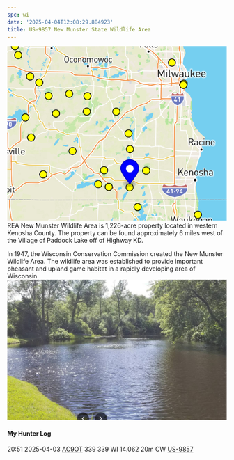 ```yaml
---
spc: wi
date: '2025-04-04T12:08:29.884923'
title: US-9857 New Munster State Wildlife Area
---
```


![pasted_image.png](/static/pasted_image_0190.png)
REA
New Munster Wildlife Area is 1,226-acre property located in western Kenosha County. The property can be found approximately 6 miles west of the Village of Paddock Lake off of Highway KD.

In 1947, the Wisconsin Conservation Commission created the New Munster Wildlife Area. The wildlife area was established to provide important pheasant and upland game habitat in a rapidly developing area of Wisconsin. 
![pasted_image001.png](/static/pasted_image001_0161.png)



#### My Hunter Log
20:51    2025-04-03    [AC9OT](https://qrz.com/db/AC9OT)    339    339    WI    14.062    20m    CW    [US-9857](https://pota.app/#/park/US-9857)